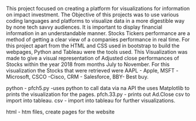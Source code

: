 
This project focused on creating a platform for visualizations for information on impact investment. The Objective of this projects was to use various coding languages and platforms to visualize data in a more digestible way by none tech savvy audiences. It is important to display financial information in an understandable manner. Stocks Tickers performance are a method of getting a clear view of a companies performance in real time. For this project apart from the HTML and CSS used in bootstrap to build the webpages, Python and Tableau were the tools used. This Visualization was made to give a visual representation of Adjusted close performances of Stocks within the year 2018 from months July to November. For this visualization the Stocks that were retrieved were AAPL - Apple, MSFT -Microsoft, CSCO -Cisco, CRM - Salesforce, BBY- Best buy.

python - pfch5.py -uses python to call data via na API the uses Matplotlib to prints the visualization for the pages. 
         pfch.33.py - prints out Ad.Close csv to import into tableau.
csv - import into tableau for further visualizations.

html - htm files, create pages for the website
